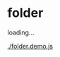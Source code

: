 # folder

<div id="example__folder_node" class="fast-flow-demo">loading...</div>

<!--MR-R {
    type: "pre",
    file: './folder.demo.js'
} -->
[./folder.demo.js](./folder.demo.js)
